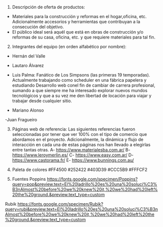 1. Descripción de oferta de productos:
  - Materiales para la construcción y reformas en el hogar,oficina, etc. Adicionalmente accesorios y herramientas que contribuyan a la consecución del objetivo.
  - El público ideal será aquél que está en obras de construcción y/o reformas de su casa, oficina, etc. y que requiere materiales para tal fin. 

2. Integrantes del equipo (en orden alfabético por nombre):
  - Hernán del Valle

  - Lautaro Álvarez

  - Luis Palma:
  Fanático de Los Simpsons (las primeras 19 temporadas).
  Actualmente trabajando como scheduler en una fábrica papelera y estudiando Desarrollo web conel fin de cambiar de carrera profesional, sumando a que siempre me ha     interesado explorar nuevos mundos tecnológicos y que a su vez me den libertad de locación para viajar y trabajar desde cualquier sitio.

  - Mariano Alonso
  
  -Juan Fragueiro

3. Páginas web de referencia:
  Las siguientes referencias fueron seleccionadas por tener que ver 100% con el tipo de comercio que abordamos en el proyecto.
  Adicionalmente, la dinámica y flujo de interacción en cada una de estas páginas nos han llevado a elegirlas entre tantas otras.
  A- https://www.materialesba.com.ar/
  B- https://www.leroymerlin.es/
  C- https://www.easy.com.ar/
  D- https://www.castorama.fr/
  E- https://www.bunnings.com.au/

4. Paleta de colores
  #FF4500
  #252422
  #403D39
  #CCC5B9
  #FFFCF2

5. Fuentes
  Poppins
  https://fonts.google.com/specimen/Poppins?query=pop&preview.text=El%20ladrillo%20es%20una%20soluci%C3%B3nAlmost%20before%20we%20knew%20it,%20we%20had%20left%20the%20ground.&preview.text_type=custom

  Rubik https://fonts.google.com/specimen/Rubik?query=rubi&preview.text=El%20ladrillo%20es%20una%20soluci%C3%B3nAlmost%20before%20we%20knew%20it,%20we%20had%20left%20the%20ground.&preview.text_type=custom
  
  
  

